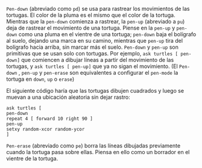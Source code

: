 ﻿`Pen-down` (abreviado como `pd`) se usa para rastrear los movimientos de las tortugas. El color de la pluma es el mismo que el color de la tortuga. Mientras que la `pen-down` comienza a rastrear, la `pen-up` (abreviado a `pu`) deja de rastrear el movimiento de una tortuga. Piense en la `pen-up` y `pen-down` como una pluma en el vientre de una tortuga; `pen-down` baja el bolígrafo al suelo, dejando una marca en su camino, mientras que `pen-up` tira del bolígrafo hacia arriba, sin marcar más el suelo. `Pen-down` y `pen-up` son primitivas que se usan solo con tortugas. Por ejemplo, `ask turtles [ pen-down]` que comiencen a dibujar líneas a partir del movimiento de las tortugas, y `ask turtles [ pen-up]` que ya no sigan el movimiento. (El `Pen-down` , `pen-up` y `pen-erase` son equivalentes a configurar el `pen-mode` la tortuga en `down`, `up` o `erase`)

El siguiente código haría que las tortugas dibujen cuadrados y luego se muevan a una ubicación aleatoria sin dejar rastro:


    ask turtles [
    pen-down
    repeat 4 [ forward 10 right 90 ]
    pen-up
    setxy random-xcor random-ycor
    ]


`Pen-erase` (abreviado como `pe`) borra las líneas dibujadas previamente cuando la tortuga pasa sobre ellas. Piensa en ello como un borrador en el vientre de la tortuga.
